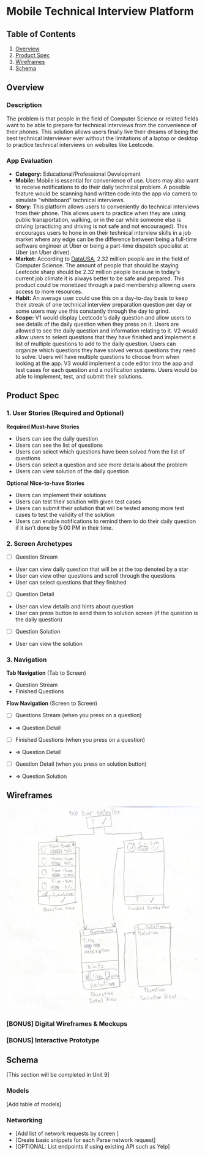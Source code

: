 # Mobile Technical Interview Platform

## Table of Contents

1. [Overview](#Overview)
2. [Product Spec](#Product-Spec)
3. [Wireframes](#Wireframes)
4. [Schema](#Schema)

## Overview

### Description

The problem is that people in the field of Computer Science or related fields want to be able to prepare for technical interviews from the convenience of their phones. This solution allows users finally live their dreams of being the best technical interviewer ever without the limitations of a laptop or desktop to practice technical interviews on websites like Leetcode.

### App Evaluation

- **Category:** Educational/Professional Development
- **Mobile:** Mobile is essential for convenience of use. Users may also want to receive notifications to do their daily technical problem. A possible feature would be scanning hand written code into the app via camera to simulate "whiteboard" technical interviews.
- **Story:** This platform allows users to conveniently do technical interviews from their phone. This allows users to practice when they are using public transportation, walking, or in the car while someone else is driving (practicing and driving is not safe and not encouraged). This encourages users to hone in on their technical interview skills in a job market where any edge can be the difference between being a full-time software engineer at Uber or being a part-time dispatch specialist at Uber (an Uber driver).
- **Market:** According to [DataUSA](https://datausa.io/profile/cip/computer-science-110701), 2.32 million people are in the field of Computer Science. The amount of people that should be staying Leetcode sharp should be 2.32 million people because in today's current job climate it is always better to be safe and prepared. This product could be monetized through a paid membership allowing users access to more resources.
- **Habit:** An average user could use this on a day-to-day basis to keep their streak of one technical interview preparation question per day or some users may use this constantly through the day to grind.
- **Scope:** V1 would display Leetcode's daily question and allow users to see details of the daily question when they press on it. Users are allowed to see the daily question and information relating to it. V2 would allow users to select questions that they have finished and implement a list of multiple questions to add to the daily question. Users can organize which questions they have solved versus questions they need to solve.  Users will have multiple questions to choose from when looking at the app. V3 would implement a code editor into the app and test cases for each question and a notification systems. Users would be able to implement, test, and submit their solutions.

## Product Spec

### 1. User Stories (Required and Optional)

**Required Must-have Stories**

* Users can see the daily question
* Users can see the list of questions
* Users can select which questions have been solved from the list of questions
* Users can select a question and see more details about the problem
* Users can view solution of the daily question

**Optional Nice-to-have Stories**

* Users can implement their solutions
* Users can test their solution with given test cases
* Users can submit their solution that will be tested among more test cases to test the validity of the solution
* Users can enable notifications to remind them to do their daily question if it isn't done by 5:00 PM in their time.

### 2. Screen Archetypes

- [ ] Question Stream
* User can view daily question that will be at the top denoted by a star
* User can view other questions and scroll through the questions
* User can select questions that they finished
- [ ] Question Detail
* User can view details and hints about question
* User can press button to send them to solution screen (if the question is the daily question)
- [ ] Question Solution
* User can view the solution

### 3. Navigation

**Tab Navigation** (Tab to Screen)

* Question Stream
* Finished Questions

**Flow Navigation** (Screen to Screen)

- [ ] Questions Stream (when you press on a question)
* => Question Detail
- [ ] Finished Questions (when you press on a question)
* => Question Detail
- [ ] Question Detail (when you press on solution button)
* => Question Solution

## Wireframes

<img src="wireframes.png" width=600>

### [BONUS] Digital Wireframes & Mockups

### [BONUS] Interactive Prototype

## Schema 

[This section will be completed in Unit 9]

### Models

[Add table of models]

### Networking

- [Add list of network requests by screen ]
- [Create basic snippets for each Parse network request]
- [OPTIONAL: List endpoints if using existing API such as Yelp]

